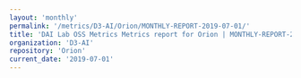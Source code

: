 ```yaml
---
layout: 'monthly'
permalink: '/metrics/D3-AI/Orion/MONTHLY-REPORT-2019-07-01/'
title: 'DAI Lab OSS Metrics Metrics report for Orion | MONTHLY-REPORT-2019-07-01'
organization: 'D3-AI'
repository: 'Orion'
current_date: '2019-07-01'
---
```


